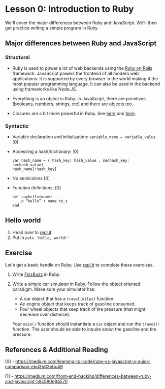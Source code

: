 # Lesson 0:  Introduction to Ruby

We'll cover the major differences between Ruby and JavaScript. We'll then get practice writing a simple program in Ruby.

## Major differences between Ruby and JavaScript

### Structural

* Ruby is used to power a lot of web backends using the [Ruby on Rails](https://rubyonrails.org/) framework. JavaScript powers the frontend of all modern web applications. It is supported by every browser in the world making it the most popular programming language. It can also be used in the backend using frameworks like Node.JS.

* Everything is an object in Ruby. In JavaScript, there are primitives (booleans, numbers, strings, etc) and there are objects too.

* Closures are a bit more powerful in Ruby. See [here](https://medium.com/@sihui/what-the-heck-are-code-blocks-procs-lambdas-and-closures-in-ruby-2b0737f08e95) and [here](https://gist.github.com/rsliter/4196824).

### Syntactic

* Variable declaration and initialization: `variable_name = variable_value` [0]

* Accessing a hash/dictionary: [0]

    ```
    var hash_name = { hash_key: hash_value , sechash_key: sechash_value}
    hash_name[:hash_key]
    ```

* No semicolons [0]

* Function definitions: [0]
   
    ```
    def sayhello(name)
        p “Hello” + name.to_s
    end
    ```

## Hello world

1. Head over to [repl.it](https://repl.it/languages/ruby). 
2. Put in `puts 'Hello, world!'`

## Exercise

Let's get a basic handle on Ruby. Use [repl.it](https://repl.it/languages/ruby) to complete these exercises.

1. Write [FizzBuzz](http://wiki.c2.com/?FizzBuzzTest) in Ruby.
2. Write a simple car simulator in Ruby. Follow the object oriented paradigm. Make sure your simulator has:
    * A car object that has a `travel(miles)` function.
    * An engine object that keeps track of gasoline consumed.
    * Four wheel objects that keep track of tire pressure (that might decrease over distance).

    Your `main()` function should instantiate a `Car` object and run the `travel()` function. The user should be able to inquire about the gasoline and tire pressure.

## References & Additional Reading

[0] - https://medium.com/learning-to-code/ruby-vs-javascript-a-quick-comparison-ebd3b63ebc49

[1] - https://medium.com/front-end-hacking/differences-between-ruby-and-javascript-58c580e94570